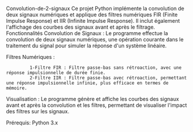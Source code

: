 Convolution-de-2-signaux
    Ce projet Python implémente la convolution de deux signaux numériques et applique des filtres numériques FIR (Finite Impulse Response) et IIR (Infinite Impulse Response). Il inclut également l'affichage des courbes des signaux avant et après le filtrage.
Fonctionnalités
    Convolution de Signaux : Le programme effectue la convolution de deux signaux numériques, une opération courante dans le traitement du signal pour simuler la réponse d'un système linéaire.

Filtres Numériques :

             1-Filtre FIR : Filtre passe-bas sans rétroaction, avec une réponse impulsionnelle de durée finie.
             2-Filtre IIR : Filtre passe-bas avec rétroaction, permettant une réponse impulsionnelle infinie, plus efficace en termes de mémoire.
Visualisation :
            Le programme génère et affiche les courbes des signaux avant et après la convolution et les filtres, permettant de visualiser l'impact des filtres sur les signaux.

Prérequis:
    Python 3.x
